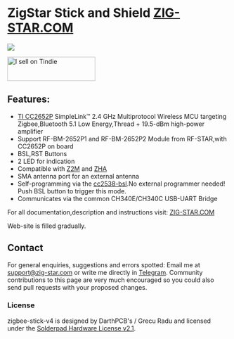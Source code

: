 # ZigStar Stick and Shield [ZIG-STAR.COM](https://zig-star.com)

![](/files/images/3DDefault.PNG)

<a href="https://www.tindie.com/stores/zigstar/?ref=offsite_badges&utm_source=sellers_mercenaruss&utm_medium=badges&utm_campaign=badge_small"><img src="https://d2ss6ovg47m0r5.cloudfront.net/badges/tindie-smalls.png" alt="I sell on Tindie" width="200" height="55"></a>

## Features:

- [TI CC2652P](https://www.ti.com/product/CC2652P) SimpleLink™ 2.4 GHz Multiprotocol Wireless MCU targeting Zigbee,Bluetooth 5.1 Low Energy,Thread + 19.5-dBm high-power amplifier
- Support RF-BM-2652P1 and RF-BM-2652P2 Module from RF-STAR,with CC2652P on board
- BSL,RST Buttons
- 2 LED for indication
- Compatible with [Z2M](https://www.zigbee2mqtt.io/) and [ZHA](https://www.home-assistant.io/integrations/zha)
- SMA antenna port for an external antenna
- Self-programming via the [cc2538-bsl](https://github.com/JelmerT/cc2538-bsl).No external programmer needed! Push BSL button to trigger this mode.
- Communicates via the common CH340E/CH340C USB-UART Bridge

For all documentation,description and instructions visit: [ZIG-STAR.COM](https://zig-star.com)

Web-site is filled gradually.

## Contact 
For general enquiries, suggestions and errors spotted: Email me at support@zig-star.com or write me directly in [Telegram](https://t.me/mercenaruss). Community contributions to this page are very much encouraged so you could also send pull requests with your proposed changes.

### License
zigbee-stick-v4 is designed by DarthPCB's / Grecu Radu and licensed under the [Solderpad Hardware License v2.1](http://solderpad.org/licenses/SHL-2.1/). 
